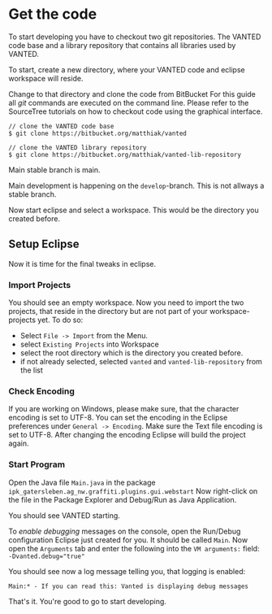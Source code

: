 # Get the code
To start developing you have to checkout two git repositories. The VANTED code base and a library repository that contains all libraries used by VANTED.

To start, create a new directory, where your VANTED code and eclipse workspace will reside.

Change to that directory and clone the code from BitBucket
For this guide all <i>git</i> commands are executed on the command line. Please refer to the SourceTree tutorials on how to checkout code using the graphical interface.

```
// clone the VANTED code base
$ git clone https://bitbucket.org/matthiak/vanted

// clone the VANTED library repository
$ git clone https://bitbucket.org/matthiak/vanted-lib-repository
```

Main stable branch is main.

Main development is happening on the `develop`-branch. This is not allways a stable branch.

Now start eclipse and select a workspace. This would be the directory you created before.

## Setup Eclipse
Now it is time for the final tweaks in eclipse.
### Import Projects
You should see an empty workspace. Now you need to import the two projects, that reside in the directory but are not part of your workspace-projects yet.
To do so:

* Select `File -> Import` from the Menu.
* select `Existing Projects` into Workspace
* select the root directory which is the directory you created before.
* if not already selected, selected `vanted` and `vanted-lib-repository` from the list

### Check Encoding
If you are working on Windows, please make sure, that the character encoding is set to UTF-8. You can set the encoding in the Eclipse preferences under `General -> Encoding`. Make sure the Text file encoding is set to UTF-8. After changing the encoding Eclipse will build the project again.
### Start Program
Open the Java file `Main.java` in the package `ipk_gatersleben.ag_nw.graffiti.plugins.gui.webstart`
Now right-click on the file in the Package Explorer and Debug/Run as Java Application.

You should see VANTED starting.

To _enable debugging_ messages on the console, open the Run/Debug configuration Eclipse just created for you. It should be called  `Main`.
Now open the  `Arguments` tab and enter the following into the  `VM arguments:` field:
`-Dvanted.debug="true"`

You should see now a log message telling you, that logging is enabled:
```
Main:* - If you can read this: Vanted is displaying debug messages
```

That's it. You're good to go to start developing.</p>

